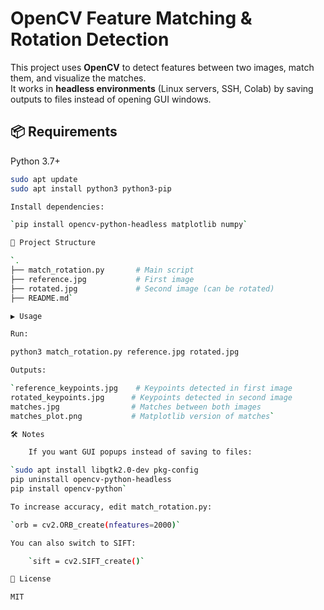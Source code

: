 # OpenCV Feature Matching & Rotation Detection

This project uses **OpenCV** to detect features between two images, match them, and visualize the matches.  
It works in **headless environments** (Linux servers, SSH, Colab) by saving outputs to files instead of opening GUI windows.

## 📦 Requirements

Python 3.7+
```bash
sudo apt update
sudo apt install python3 python3-pip

Install dependencies:

`pip install opencv-python-headless matplotlib numpy`

📂 Project Structure

`.
├── match_rotation.py       # Main script
├── reference.jpg           # First image
├── rotated.jpg             # Second image (can be rotated)
├── README.md`

▶️ Usage

Run:

python3 match_rotation.py reference.jpg rotated.jpg

Outputs:

`reference_keypoints.jpg    # Keypoints detected in first image
rotated_keypoints.jpg      # Keypoints detected in second image
matches.jpg                # Matches between both images
matches_plot.png           # Matplotlib version of matches`

🛠 Notes

    If you want GUI popups instead of saving to files:

`sudo apt install libgtk2.0-dev pkg-config
pip uninstall opencv-python-headless
pip install opencv-python`

To increase accuracy, edit match_rotation.py:

`orb = cv2.ORB_create(nfeatures=2000)`

You can also switch to SIFT:

    `sift = cv2.SIFT_create()`

📜 License

MIT


